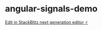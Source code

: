 # angular-signals-demo

[Edit in StackBlitz next generation editor ⚡️](https://stackblitz.com/~/github.com/selinoykunergiz/angular-signals-demo)